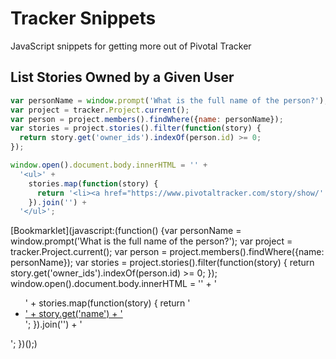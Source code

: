 # Tracker Snippets
JavaScript snippets for getting more out of Pivotal Tracker

## List Stories Owned by a Given User
```js
var personName = window.prompt('What is the full name of the person?');
var project = tracker.Project.current();
var person = project.members().findWhere({name: personName});
var stories = project.stories().filter(function(story) {
  return story.get('owner_ids').indexOf(person.id) >= 0;
});

window.open().document.body.innerHTML = '' +
  '<ul>' +
    stories.map(function(story) {
      return '<li><a href="https://www.pivotaltracker.com/story/show/' + story.id + '">' + story.get('name') + '</a></li>';
    }).join('') +
  '</ul>';
```

[Bookmarklet](javascript:(function() {var personName = window.prompt('What is the full name of the person?'); var project = tracker.Project.current(); var person = project.members().findWhere({name: personName}); var stories = project.stories().filter(function(story) { return story.get('owner_ids').indexOf(person.id) >= 0; }); window.open().document.body.innerHTML = '' + '<ul>' + stories.map(function(story) { return '<li><a href="https://www.pivotaltracker.com/story/show/' + story.id + '">' + story.get('name') + '</a></li>'; }).join('') + '</ul>'; })();)
